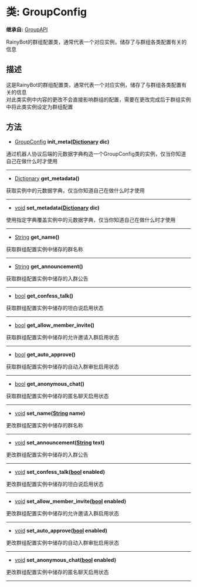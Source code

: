 # 类: GroupConfig  
  
**继承自:** [GroupAPI](GroupAPI.md)  
  
RainyBot的群组配置类，通常代表一个对应实例，储存了与群组各类配置有关的信息  
  
## 描述  
  
这是RainyBot的群组配置类，通常代表一个对应实例，储存了与群组各类配置有关的信息   
对此类实例中内容的更改不会直接影响群组的配置，需要在更改完成后于群组实例中将此类实例设定为群组配置  
  
## 方法 
  
- [GroupConfig](GroupConfig.md) **init_meta([Dictionary](https://docs.godotengine.org/en/latest/classes/class_dictionary.html) dic)**  
  
通过机器人协议后端的元数据字典构造一个GroupConfig类的实例，仅当你知道自己在做什么时才使用  
  
---  
  
- [Dictionary](https://docs.godotengine.org/en/latest/classes/class_dictionary.html) **get_metadata()**  
  
获取实例中的元数据字典，仅当你知道自己在做什么时才使用  
  
---  
  
- [void](https://docs.godotengine.org/en/latest/classes/class_void.html) **set_metadata([Dictionary](https://docs.godotengine.org/en/latest/classes/class_dictionary.html) dic)**  
  
使用指定字典覆盖实例中的元数据字典，仅当你知道自己在做什么时才使用  
  
---  
  
- [String](https://docs.godotengine.org/en/latest/classes/class_string.html) **get_name()**  
  
获取群组配置实例中储存的群名称  
  
---  
  
- [String](https://docs.godotengine.org/en/latest/classes/class_string.html) **get_announcement()**  
  
获取群组配置实例中储存的入群公告  
  
---  
  
- [bool](https://docs.godotengine.org/en/latest/classes/class_bool.html) **get_confess_talk()**  
  
获取群组配置实例中储存的坦白说启用状态  
  
---  
  
- [bool](https://docs.godotengine.org/en/latest/classes/class_bool.html) **get_allow_member_invite()**  
  
获取群组配置实例中储存的允许邀请入群启用状态  
  
---  
  
- [bool](https://docs.godotengine.org/en/latest/classes/class_bool.html) **get_auto_approve()**  
  
获取群组配置实例中储存的自动入群审批启用状态  
  
---  
  
- [bool](https://docs.godotengine.org/en/latest/classes/class_bool.html) **get_anonymous_chat()**  
  
获取群组配置实例中储存的匿名聊天启用状态  
  
---  
  
- [void](https://docs.godotengine.org/en/latest/classes/class_void.html) **set_name([String](https://docs.godotengine.org/en/latest/classes/class_string.html) name)**  
  
更改群组配置实例中储存的群名称  
  
---  
  
- [void](https://docs.godotengine.org/en/latest/classes/class_void.html) **set_announcement([String](https://docs.godotengine.org/en/latest/classes/class_string.html) text)**  
  
更改群组配置实例中储存的入群公告  
  
---  
  
- [void](https://docs.godotengine.org/en/latest/classes/class_void.html) **set_confess_talk([bool](https://docs.godotengine.org/en/latest/classes/class_bool.html) enabled)**  
  
更改群组配置实例中储存的坦白说启用状态  
  
---  
  
- [void](https://docs.godotengine.org/en/latest/classes/class_void.html) **set_allow_member_invite([bool](https://docs.godotengine.org/en/latest/classes/class_bool.html) enabled)**  
  
更改群组配置实例中储存的允许邀请入群启用状态  
  
---  
  
- [void](https://docs.godotengine.org/en/latest/classes/class_void.html) **set_auto_approve([bool](https://docs.godotengine.org/en/latest/classes/class_bool.html) enabled)**  
  
更改群组配置实例中储存的自动入群审批启用状态  
  
---  
  
- [void](https://docs.godotengine.org/en/latest/classes/class_void.html) **set_anonymous_chat([bool](https://docs.godotengine.org/en/latest/classes/class_bool.html) enabled)**  
  
更改群组配置实例中储存的匿名聊天启用状态  
  
---  
  

